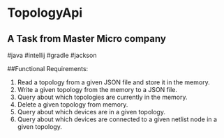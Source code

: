 # TopologyApi

## A Task from Master Micro company

#java
#intellij
#gradle
#jackson

##Functional Requirements:

1. Read a topology from a given JSON file and store it in the memory.
2. Write a given topology from the memory to a JSON file.
3. Query about which topologies are currently in the memory.
4. Delete a given topology from memory.
5. Query about which devices are in a given topology.
6. Query about which devices are connected to a given netlist node in a given topology.
